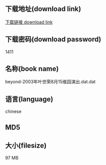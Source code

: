## 下载地址(download link)
[下载链接 download link](https://voluble-croquembouche-d321dc.netlify.app/?s=beyond-2003%E5%B9%B4%E5%8F%B6%E4%B8%96%E8%8D%A38%E6%9C%8815%E7%BB%B4%E5%9B%AD%E6%BC%94%E5%87%BA.dat)

## 下载密码(download password)
1411

## 名称(book name)
beyond-2003年叶世荣8月15维园演出.dat.dat

## 语言(language)
chinese

## MD5


## 大小(filesize)
97 MB
